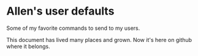 # Allen's user defaults
Some of my favorite commands to send to my users.

This document has lived many places and grown. Now it's here on github where it belongs.
